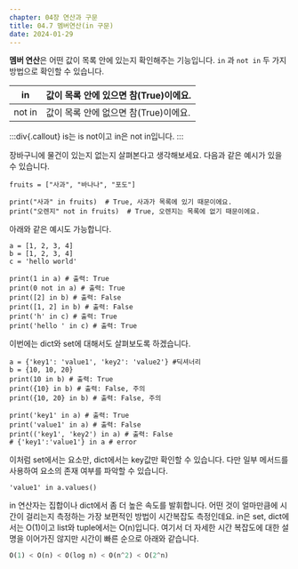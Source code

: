```yaml
---
chapter: 04장 연산과 구문
title: 04.7 멤버연산(in 구문)
date: 2024-01-29
---
```


**멤버 연산**은 어떤 값이 목록 안에 있는지 확인해주는 기능입니다. `in` 과 `not in` 두 가지 방법으로 확인할 수 있습니다.

| in     | 값이 목록 안에 있으면 참(True)이에요. |
| ------ | ------------------------------------- |
| not in | 값이 목록 안에 없으면 참(True)이에요. |

:::div{.callout}
is는 is not이고 in은 not in입니다.
:::

장바구니에 물건이 있는지 없는지 살펴본다고 생각해보세요. 다음과 같은 예시가 있을 수 있습니다.

```python-exec
fruits = ["사과", "바나나", "포도"]

print("사과" in fruits)  # True, 사과가 목록에 있기 때문이에요.
print("오렌지" not in fruits)  # True, 오렌지는 목록에 없기 때문이에요.
```

아래와 같은 예시도 가능합니다.

```python-exec
a = [1, 2, 3, 4]
b = [1, 2, 3, 4]
c = 'hello world'

print(1 in a) # 출력: True
print(0 not in a) # 출력: True
print([2] in b) # 출력: False
print([1, 2] in b) # 출력: False
print('h' in c) # 출력: True
print('hello ' in c) # 출력: True
```

이번에는 dict와 set에 대해서도 살펴보도록 하겠습니다.

```python-exec
a = {'key1': 'value1', 'key2': 'value2'} #딕셔너리
b = {10, 10, 20}
print(10 in b) # 출력: True
print({10} in b) # 출력: False, 주의
print({10, 20} in b) # 출력: False, 주의

print('key1' in a) # 출력: True
print('value1' in a) # 출력: False
print(('key1', 'key2') in a) # 출력: False
# {'key1':'value1'} in a # error
```

이처럼 set에서는 요소만, dict에서는 key값만 확인할 수 있습니다. 다만 일부 메서드를 사용하여 요소의 존재 여부를 파악할 수 있습니다.

```python-exec
'value1' in a.values()
```

in 연산자는 집합이나 dict에서 좀 더 높은 속도를 발휘합니다. 어떤 것이 얼마만큼에 시간이 걸리는지 측정하는 가장 보편적인 방법이 시간복잡도 측정인데요. in은 set, dict에서는 O(1)이고 list와 tuple에서는 O(n)입니다. 여기서 더 자세한 시간 복잡도에 대한 설명을 이어가진 않지만 시간이 빠른 순으로 아래와 같습니다.

```python
O(1) < O(n) < O(log n) < O(n^2) < O(2^n)
```

